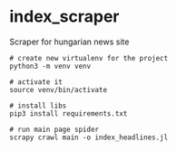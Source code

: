# index_scraper
Scraper for hungarian news site

```
# create new virtualenv for the project
python3 -m venv venv

# activate it
source venv/bin/activate

# install libs
pip3 install requirements.txt

# run main page spider
scrapy crawl main -o index_headlines.jl
```
